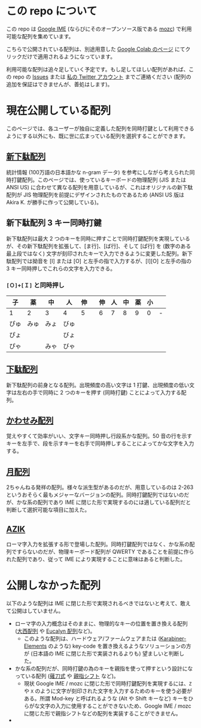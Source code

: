 # この repo について

この repo は [Google IME](https://www.google.co.jp/ime/) (ならびにそのオープンソース版である [mozc](https://github.com/google/mozc)) で利用可能な配列を集めています。

こちらで公開されている配列は、別途用意した [Google Colab のページ](https://colab.research.google.com/drive/1yrMHatUh0UUdinRgZhoObCaV2i3JTXlc?usp=sharing) にてクリックだけで適用されるようになっています。

利用可能な配列は追々足していく予定です。もし足してほしい配列があれば、この repo の [Issues](https://github.com/kirameister/keyboard_layouts/issues) または [私の Twitter アカウント](https://twitter.com/kirameister_ja/) までご連絡ください (配列の追加を保証はできませんが、善処はします)。

# 現在公開している配列

このページでは、各ユーザーが独自に定義した配列を同時打鍵として利用できるようにする以外にも、既に世に広まっている配列を選択することができます。

## [新下駄配列](https://kouy.exblog.jp/13627994/)
統計情報 (100万語の日本語かな n-gram データ) を参考にしながら考えられた同時打鍵配列。このページでは、使っているキーボードの物理配列 (JIS  または ANSI US) に合わせて異なる配列を用意しているが、これはオリジナルの新下駄配列が JIS 物理配列を前提にデザインされたものであるため (ANSI US 版は Akira K. が勝手に作って公開している)。

## 新下駄配列 3 キー同時打鍵
新下駄配列は最大 2 つのキーを同時に押すことで同時打鍵配列を実現しているが、その新下駄配列を拡張して、[ま行]、[ば行]、そして [ぱ行] を (数字のある最上段ではなく) 文字が刻印されたキーで入力できるように変更した配列。新下駄配列では拗音を [I] または [O] と左手の指で入力するが、[I][O] と左手の指の 3 キー同時押しでこれらの文字を入力できる。

### `[Ｏ]+[Ｉ]` と同時押し

| 子 | 薬 | 中 | 人 | 伸 |  | 伸 | 人 | 中 | 薬 | 小 |  |
|---|---|---|---|---|---|---|---|---|---|---|---|
| 1 | 2 | 3 | 4 | 5 |  | 6 | 7 | 8 | 9 | 0 | - |
| ぴゅ | みゅ| みょ | びゅ |  |  |  |  |  |  |  |  |
| ぴょ |     |      | びょ |  |  |  |  |  |  |  |  |
| ぴゃ |     | みゃ | びゃ |  |  |  |  |  |  |  |  |

## [下駄配列](http://web1.nazca.co.jp/kouy/geta.html)

新下駄配列の前身となる配列。出現頻度の高い文字は 1 打鍵、出現頻度の低い文字は左右の手で同時に 2 つのキーを押す (同時打鍵) ことによって入力する配列。

## [かわせみ配列](https://github.com/semialt/kawasemi)

覚えやすくて効率がいい、文字キー同時押し行段系かな配列。50 音の行を示すキーを左手で、段を示すキーを右手で同時押しすることによってかな文字を入力する。

## [月配列](https://jisx6004.client.jp/tsuki.html)

2ちゃんねる発祥の配列。様々な派生型があるのだが、用意しているのは 2-263 というおそらく最もメジャーなバージョンの配列。同時打鍵配列ではないのだが、かな系の配列であり IME に閉じた形で実現するのには適している配列だと判断して選択可能な項目に加えた。

## [AZIK](http://hp.vector.co.jp/authors/VA002116/azik/azikinfo.htm)

ローマ字入力を拡張する形で登場した配列。同時打鍵配列ではなく、かな系の配列ですらないのだが、物理キーボード配列が QWERTY であることを前提に作られた配列であり、従って IME により実現することに意味はあると判断した。

# 公開しなかった配列

以下のような配列は IME に閉じた形で実現されるべきではないと考えて、敢えて公開はしていません。

* ローマ字の入力概念はそのままに、物理的なキーの位置を置き換える配列 ([大西配列](https://0414.works/hairetu/) や [Eucalyn 配列](https://eucalyn.hatenadiary.jp/entry/about-eucalyn-layout)など)。
    * このような配列は、ハードウェア/ファームウェアまたは ([Karabiner-Elements](https://karabiner-elements.pqrs.org/) のような) key-code を置き換えるようなソリューションの方が (日本語の IME に閉じた形で実装されるよりも) 望ましいと判断した。
* かな系の配列だが、同時打鍵の為のキーを親指を使って押すという設計になっている配列 ([薙刀式](http://oookaworks.seesaa.net/article/484704326.html) や [親指シフト](https://ja.wikipedia.org/wiki/%E8%A6%AA%E6%8C%87%E3%82%B7%E3%83%95%E3%83%88) など)。
    * 現状 Google IME / mozc に閉じた形で同時打鍵配列を実現するには、`Z` や `X` のように文字が刻印された文字を入力するためのキーを使う必要がある。所謂 Mod-key と呼ばれるような (Alt や Shift キーなど) キーをひらがな文字の入力に使用することができないため、Google IME / mozc に閉じた形で親指シフトなどの配列を実装することができません。
* 



